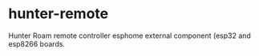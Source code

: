 # hunter-remote
Hunter Roam remote controller esphome external component (esp32 and esp8266 boards.
